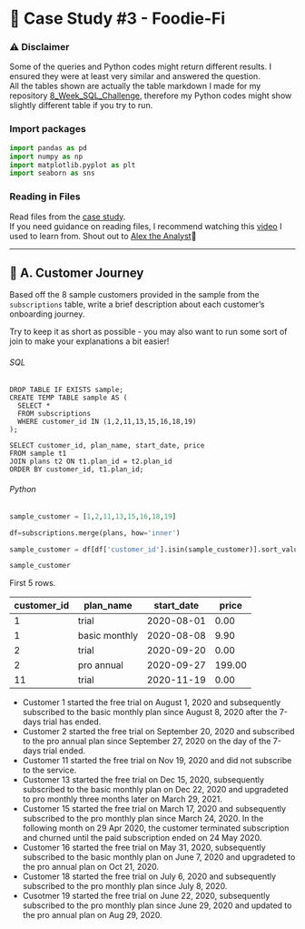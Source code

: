 # 🥑 Case Study #3 - Foodie-Fi
### ⚠️ Disclaimer

Some of the queries and Python codes might return different results. I ensured they were at least very similar and answered the question.    
All the tables shown are actually the table markdown I made for my repository [8_Week_SQL_Challenge](https://github.com/KannaKit/8_Week_SQL_Challenge), therefore my Python codes might show slightly different table if you try to run. 

### Import packages

```python
import pandas as pd
import numpy as np
import matplotlib.pyplot as plt
import seaborn as sns
```

### Reading in Files

Read files from the [case study](https://8weeksqlchallenge.com/case-study-3/).  
If you need guidance on reading files, I recommend watching this [video](https://www.youtube.com/watch?v=dUpyC40cF6Q&list=PLUaB-1hjhk8FE_XZ87vPPSfHqb6OcM0cF&index=53) I used to learn from. Shout out to [Alex the Analyst](https://www.youtube.com/@AlexTheAnalyst)👏

--- 

## 🚶 A. Customer Journey

Based off the 8 sample customers provided in the sample from the `subscriptions` table, write a brief description about each customer’s onboarding journey.

Try to keep it as short as possible - you may also want to run some sort of join to make your explanations a bit easier!

###### SQL

```TSQL
DROP TABLE IF EXISTS sample;
CREATE TEMP TABLE sample AS (
  SELECT *
  FROM subscriptions
  WHERE customer_id IN (1,2,11,13,15,16,18,19)
);

SELECT customer_id, plan_name, start_date, price
FROM sample t1
JOIN plans t2 ON t1.plan_id = t2.plan_id
ORDER BY customer_id, t1.plan_id;
```

###### Python

```python
sample_customer = [1,2,11,13,15,16,18,19]

df=subscriptions.merge(plans, how='inner')

sample_customer = df[df['customer_id'].isin(sample_customer)].sort_values('customer_id', ascending=True)

sample_customer
```

First 5 rows.

| customer_id | plan_name     | start_date | price  |
|-------------|---------------|------------|--------|
| 1	           | trial         | 2020-08-01 | 	0.00   |
| 1	           | basic monthly | 2020-08-08 | 	9.90   |
| 2	           | trial         | 2020-09-20 | 	0.00   |
| 2	           | pro annual    | 2020-09-27 | 	199.00 |
| 11	          | trial         | 2020-11-19 | 	0.00   |

* Customer 1 started the free trial on August 1, 2020 and subsequently subscribed to the basic monthly plan since August 8, 2020 after the 7-days trial has ended.
* Customer 2 started the free trial on September 20, 2020 and subscribed to the pro annual plan since September 27, 2020 on the day of the 7-days trial ended.
* Customer 11 started the free trial on Nov 19, 2020 and did not subscribe to the service.
* Customer 13 started the free trial on Dec 15, 2020, subsequently subscribed to the basic monthly plan on Dec 22, 2020 and upgradeted to pro monthly three months later on March 29, 2021.
* Customer 15 started the free trial on March 17, 2020 and subsequently subscribed to the pro monthly plan since March 24, 2020. In the following month on 29 Apr 2020, the customer terminated subscription and churned until the paid subscription ended on 24 May 2020.
* Customer 16 started the free trial on May 31, 2020, subsequently subscribed to the basic monthly plan on June 7, 2020 and upgradeted to the pro annual plan on Oct 21, 2020.
* Customer 18 started the free trial on July 6, 2020 and subsequently subscribed to the pro monthly plan since July 8, 2020.
* Cusotmer 19 started the free trial on June 22, 2020, subsequently subscribed to the pro monthly plan since June 29, 2020 and updated to the pro annual plan on Aug 29, 2020.

